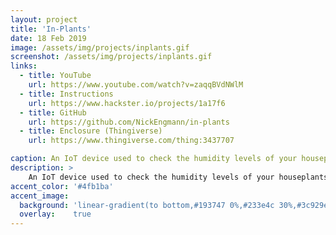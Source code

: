 ```yaml
---
layout: project
title: 'In-Plants'
date: 18 Feb 2019
image: /assets/img/projects/inplants.gif
screenshot: /assets/img/projects/inplants.gif
links:
  - title: YouTube
    url: https://www.youtube.com/watch?v=zaqqBVdNWlM
  - title: Instructions
    url: https://www.hackster.io/projects/1a17f6
  - title: GitHub
    url: https://github.com/NickEngmann/in-plants
  - title: Enclosure (Thingiverse)
    url: https://www.thingiverse.com/thing:3437707

caption: An IoT device used to check the humidity levels of your houseplants.
description: >
    An IoT device used to check the humidity levels of your houseplants. Low powered, rechargeable, and powered by Particle's Mesh devices
accent_color: '#4fb1ba'
accent_image:
  background: 'linear-gradient(to bottom,#193747 0%,#233e4c 30%,#3c929e 50%,#d5d5d4 70%,#cdccc8 100%)'
  overlay:    true
---
```

